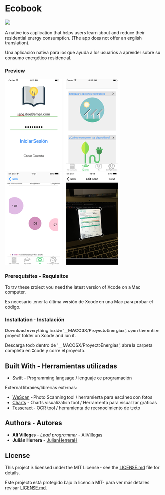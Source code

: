 # Ecobook 
<img src="https://img.shields.io/badge/License-MIT-yellow.svg?style=flat"/>

A native ios application that helps users learn about and reduce their residential energy consumption. (The app does not offer an english translation).

Una aplicación nativa para ios que ayuda a los usuarios a aprender sobre su consumo energético residencial.

### Preview 
![Login](https://raw.githubusercontent.com/AliVillegas/Ecobook/master/WorkingAppImages/Login.png)
![Home](https://raw.githubusercontent.com/AliVillegas/Ecobook/master/WorkingAppImages/LearnHome1.png)
![Graph](https://raw.githubusercontent.com/AliVillegas/Ecobook/master/WorkingAppImages/finalGraph.png)
![Scan](https://raw.githubusercontent.com/AliVillegas/Ecobook/master/WorkingAppImages/finalAdjust.png)

### Prerequisites - Requisitos

To try these project you need the latest version of Xcode on a Mac computer.

Es necesario tener la última versión de Xcode en una Mac para probar el código.

### Installation - Instalación

Download everything inside '__MACOSX/ProyectoEnergias', open the entire proyect folder on Xcode and run it.

Descarga todo dentro de '__MACOSX/ProyectoEnergias', abre la carpeta completa en Xcode y corre el proyecto.

## Built With - Herramientas utilizadas

* [Swift](https://swift.org/documentation/) - Programming language / lenguaje de programación

External libraries/librerías externas: 

* [WeScan](https://github.com/WeTransfer/WeScan) - Photo Scanning tool / herramienta para escáneo con fotos
* [Charts](https://github.com/danielgindi/Charts) - Charts visualization tool / Herramienta para visualizar gráficas
* [Tesseract](https://github.com/gali8/Tesseract-OCR-iOS) - OCR tool / herramienta de reconocimiento de texto

## Authors - Autores

* **Ali Villegas** - *Lead programmer* - [AliVillegas](https://github.com/AliVillegas)
* **Julián Herrera** - [JulianHerreraH](https://github.com/JulianHerreraH)

## License

This project is licensed under the MIT License - see the [LICENSE.md](LICENSE.md) file for details.

Este projecto está protegido bajo la licencia MIT- para ver más detalles revisar [LICENSE.md](LICENSE.md).
